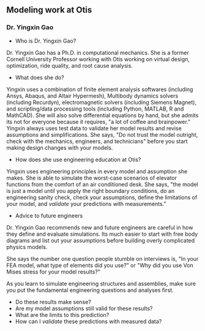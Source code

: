 ## Modeling work at Otis
### Dr. Yingxin Gao

- Who is Dr. Yingxin Gao?

Dr. Yingxin Gao has a Ph.D. in computational mechanics. She is a former
Cornell University Professor working with Otis working on virtual
design, optimization, ride quality, and root cause analysis. 

- What does she do?

Yingxin uses a combination of finite element analysis softwares
(including Ansys, Abaqus, and Altair Hypermesh), Multibody dynamics
solvers (including Recurdyn), electromagnetic solvers (including Siemens
Magnet), and scripting/data processing tools (including Python, MATLAB,
R and MathCAD). She will also solve differential equations by hand,
but she admits its not for everyone because it requires, "a lot of
coffee and brainpower." Yingxin always uses test data to validate her
model results and revise assumptions and simplifications. She says, "Do
not trust the model outright, check with the mechanics, engineers, and
technicians" before you start making design changes with your models. 

- How does she use engineering education at Otis?

Yingxin uses engineering principles in every model and assumption she
makes. She is able to simulate the worst-case scenarios of elevator
functions from the comfort of an air conditioned desk. She says, "the
model is just a model until you apply the right boundary conditions, do
an engineering sanity check, check your assumptions, define the
limitations of your model, and _validate_ your predictions with
measurements."

- Advice to future engineers

Dr. Yingxin Gao recommends new and future engineers are careful in how
they define and evaluate simulations. Its much easier to start with free
body diagrams and list out your assumptions before building overly
complicated physics models. 

She says the number one question people stumble on interviews is, "In
your FEA model, what type of elements did you use?" or "Why did you use
Von Mises stress for your model results?"

As you learn to simulate engineering structures and assemblies, make
sure you put the fundamental engineering questions and analyses first.
- Do these results make sense?
- Are my model assumptions still valid for these results?
- What are the limits to this prediction?
- How can I _validate_ these predictions with measured data?

